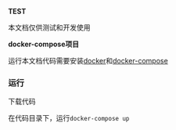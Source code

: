 **TEST**

本文档仅供测试和开发使用

**docker-compose项目**

运行本文档代码需要安装[docker](https://www.runoob.com/docker/docker-tutorial.html)和[docker-compose](https://www.runoob.com/docker/docker-compose.html)


### 运行

下载代码

在代码目录下，运行`docker-compose up`